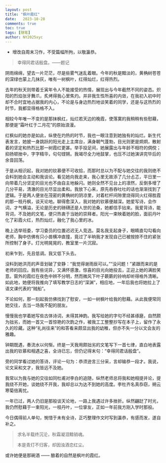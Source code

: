 ```yaml
---
layout: post
title: "枫叶霞红"
date:   2023-10-28
comments: true
toc: true
tags: [随笔]
author: NY2025xyc
---
```


* 增改自周末习作，不受篇幅所拘，以敬瀛恭。

> 幸得同君话殷盘。——题记

阴雨绵绵，望去一片茫茫，尽是些雾气迷乱着眼。今年的秋是黯淡的，黄桷树苍苍的深绿也蒙上几抹灰，唯有一树枫叶，红得灿烂，红得热烈。

去年的秋天则带着壬寅年令人不能接受的热情，展现出与今年截然不同的姿态。炽阳的烈焰张牙舞爪，炙烤得我心里焦灼。并非我生性所喜的内敛，在我初入初中时却不合时宜地占据我的内心，不论是与身边热烈地谈笑着的同学，还是与这热烈的时节，我都显得格格不入。

相较今年唯一不变的是那抹枫红，灿烂若天边的晚霞，使落寞的我稍稍有些慰藉，那便是“霜叶红于二月花”的原始浪漫。

红枫似的她亦是如此，纵使在灼热的时节，我也一眼注意到她独有的灿烂。新生代表发言，她披一身跳跃的阳光走上主席台，满身朝气蓬勃，目光则更是炯炯，散射着的坚定和热烈比那一树霞红更甚。举手投足间，她展露出与年龄不相符的倜傥；抑扬顿挫中，字字精华，句句铿锵。我竭尽全力地鼓掌，也压不过她演讲完毕后的余音回荡。

于是从相识起，我对她的钦慕便不可收拾，而那时总以为不配与她交往的我则绝不会料到她会主动和我谈论。看见她向我走来，我心里无故添了几分忐忑，平日里一向带着几分坚定的目光也不由自主地躲闪。她则全然不见台上的凛然，反倒多增了几分平易，清澈的目光尽显出柔和。我放下心来，原先吞吞吐吐的话也渐渐找到了逻辑。于是两人便坐在茂密的黄桷树的阴凉里，对着栏杆间隙里烧得同火红得胜霞的那一枝丹枫，谈天论地。聊得愈深入，我对她的钦慕便越深。她爱写诗，会作词，才气横溢，无论是历史的磅礴还是人世的沧桑，她都信手拈来。我爱背诗，能背词，不及她的文笔，便只热衷于当她的崇拜者。阳光一束映着她的脸，面前丹叶化了彩霞火红，热烈灿烂，融化了我心里的冰。

晚上选举班委，学习委员的位置迟迟无人竞选。莫名我支起身子，眼睛直勾勾看向老师，胸中仿佛有只小兽横冲直撞，竟过了半晌我才发现自己已被按捺不住的紧张所控制了身子。灯光明晃晃的，教室里一片沉寂。

初来乍到，先且低调。我又低下头去。

没料到她洪亮的声音划破了安静：“我觉得谢雨辰可以。”“没问题！”紧跟而来的是老师的回应。我有些诧异，又满怀感激，惊喜的目光向她投去，正迎上她的满脸笑意。窗外的霞红在夜色中辨不分明，然而微风下叶子簌簌的铃响却听得格外清晰。如此地，她便将我推向了填写教学日志的“深渊”，相应地，一年后我也将她拉上了语文课代表的“贼船”。

不论如何，那一刻起我仿佛找到了慰安，一如一树枫叶给我的慰藉。从此我便常同她交往，去当一场我不配的朋友。

慢慢我也学着她写些古体诗词，未得其神韵。我写给她的字句不经甚琢磨，自然颇为拙劣，而她一首又一首惊艳的次韵之作，被我工工整整抄写在本子上，留作了永久的珍藏。这种“礼尚往来”的和答看来颇显出我的幼稚，但亦不失一分以文会友的雅趣。

钟期既遇，奏流水以何惭。终是一天我用颇拙劣的文笔写下一首七律，直白地表露出我的钦慕和相遇之喜，全诗已忘，但仍记得末句：“幸得同君话殷盘”。

旁的同学看过她的答诗，评论一句为：恭须逊言三分采，言却输恭一段才。我说，论文采和文才，我皆远不及她。

我常以为我与她的交往如同杜甫对李白的追随，纵然老师总将我和她相提并论，提我绕不开她，谈她绕不开我，我却总以为达不到她的高度。李杜齐名真忝窃，朔云寒菊倍离忧。

一年已过，两人仍旧是那般谈天论地，一路上我遇过许多挫折。纵然翩跹了时光，我仍然慰藉于一束阳光，一枝丹叶，一位挚友，正如一年前我方刚入学时那般。

今日偶得前人单句，惋惜于未有全诗，正巧整理作文时写到瀛恭，有感而发，遂自补之。

> 求名半载终沉沦，秋霜凝泪黯销魂。
>
> 本是青灯不归客，却因浊酒恋红尘。

或许她便是那碗酒 —— 酿着的自然是枫叶的霞红。

